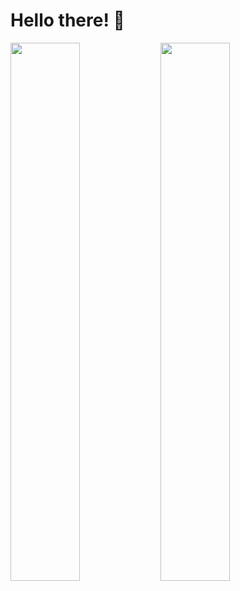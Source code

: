 # Hello there! 👀

<img align="left" width="47%" src="https://github-readme-stats.vercel.app/api?username=notARYKA&show_icons=true&theme=radical"/>

<img align="left" width="47%" src="https://github-readme-stats.vercel.app/api/top-langs/?username=anuraghazra&layout=compact"/>
